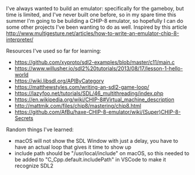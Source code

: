 I've always wanted to build an emulator: specifically for the gameboy, 
but time is limited, and I've never built one before, so in my spare time
this summer I'm going to be building a CHIP-8 emulator, so hopefully I can 
do some other projects I've been wanting to do as well. Inspired by this 
article http://www.multigesture.net/articles/how-to-write-an-emulator-chip-8-interpreter/

Resources I've used so far for learning:
- https://github.com/xyproto/sdl2-examples/blob/master/c11/main.c
- https://www.willusher.io/sdl2%20tutorials/2013/08/17/lesson-1-hello-world
- https://wiki.libsdl.org/APIByCategory
- https://matthewstyles.com/writing-an-sdl2-game-loop/
- https://lazyfoo.net/tutorials/SDL/46_multithreading/index.php
- https://en.wikipedia.org/wiki/CHIP-8#Virtual_machine_description
- http://mattmik.com/files/chip8/mastering/chip8.html
- https://github.com/AfBu/haxe-CHIP-8-emulator/wiki/(Super)CHIP-8-Secrets



Random things I've learned:

- macOS will not show the SDL Window with just a delay, you have to have an actual loop
that gives it time to show up
- include path should be "/usr/local/include" on macOS, so this needed to be added to "C_Cpp.default.includePath" in VSCode to make it recognize SDL2